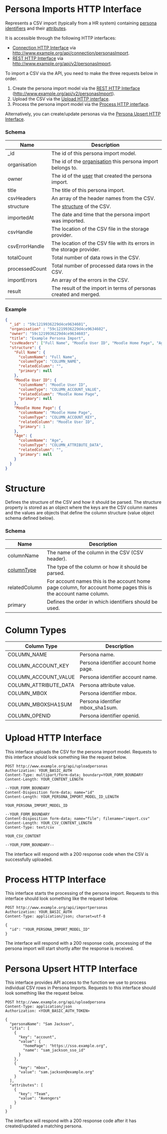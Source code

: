 ---
---

# Persona Imports HTTP Interface

Represents a CSV import (typically from a HR system) containing [persona](../http-personas) [identifiers](../http-persona-identifiers) and their [attributes](../http-persona-attributes).

It is accessible through the following HTTP interfaces:

- [Connection HTTP Interface](../http-connection) via http://www.example.org/api/connection/personasImport.
- [REST HTTP Interface](../http-rest) via http://www.example.org/api/v2/personasImport.

To import a CSV via the API, you need to make the three requests below in order.

1. Create the persona import model via the [REST HTTP Interface](../http-rest) (http://www.example.org/api/v2/personasImport).
2. Upload the CSV via the [Upload HTTP interface](#upload-http-interface).
3. Process the persona import model via the [Process HTTP interface](#process-http-interface).

Alternatively, you can create/update personas via the [Persona Upsert HTTP Interface](#persona-upsert-http-interface).

### Schema

Name | Description
--- | ---
_id | The id of this persona import model.
organisation | The id of the [organisation](../http-organisations) this persona import belongs to.
owner | The id of the [user](../http-users) that created the persona import.
title | The title of this persona import.
csvHeaders | An array of the header names from the CSV.
structure | The [structure](#structure) of the CSV.
importedAt | The date and time that the persona import was imported.
csvHandle | The location of the CSV file in the storage provider.
csvErrorHandle | The location of the CSV file with its errors in the storage provider.
totalCount | Total number of data rows in the CSV.
processedCount | Total number of processed data rows in the CSV.
importErrors | An array of the errors in the CSV.
result | The result of the import in terms of personas created and merged.

### Example

```json
{
  "_id" : "59c1219936229d4ce9634601",
  "organisation" : "59c1219936229d4ce9634602",
  "owner": "59c1219936229d4ce9634603",
  "title": "Example Persona Import",
  "csvHeaders": ["Full Name", "Moodle User ID", "Moodle Home Page", "Age"],
  "structure": {
    "Full Name": {
      "columnName": "Full Name",
      "columnType": "COLUMN_NAME",
      "relatedColumn": "",
      "primary": null
    },
    "Moodle User ID": {
      "columnName": "Moodle User ID",
      "columnType": "COLUMN_ACCOUNT_VALUE",
      "relatedColumn": "Moodle Home Page",
      "primary": null
    },
    "Moodle Home Page": {
      "columnName": "Moodle Home Page",
      "columnType": "COLUMN_ACCOUNT_KEY",
      "relatedColumn": "Moodle User ID",
      "primary": 1
    },
    "Age": {
      "columnName": "Age",
      "columnType": "COLUMN_ATTRIBUTE_DATA",
      "relatedColumn": "",
      "primary": null
    }
  }
}
```

# Structure

Defines the structure of the CSV and how it should be parsed. The structure property is stored as an object where the keys are the CSV column names and the values are objects that define the column structure (value object schema defined below).

### Schema

Name | Description
--- | ---
columnName | The name of the column in the CSV (CSV header).
[columnType](#column-types) | The type of the column or how it should be parsed.
relatedColumn | For account names this is the account home page column, for account home pages this is the account name column.
primary | Defines the order in which identifiers should be used.

# Column Types

Column Type | Description
--- | ---
COLUMN_NAME | Persona name.
COLUMN_ACCOUNT_KEY | Persona identifier account home page.
COLUMN_ACCOUNT_VALUE | Persona identifier account name.
COLUMN_ATTRIBUTE_DATA | Persona attribute value.
COLUMN_MBOX | Persona identifier mbox.
COLUMN_MBOXSHA1SUM | Persona identifier mbox_sha1sum.
COLUMN_OPENID | Persona identifier openid.

# Upload HTTP Interface
This interface uploads the CSV for the persona import model. Requests to this interface should look something like the request below.

```http
POST http://www.example.org/api/uploadpersonas
Authorization: YOUR_BASIC_AUTH
Content-Type: multipart/form-data; boundary=YOUR_FORM_BOUNDARY
Content-Length: YOUR_CONTENT_LENGTH

--YOUR_FORM_BOUNDARY
Content-Disposition form-data; name="id"
Content-Length: YOUR_PERSONA_IMPORT_MODEL_ID_LENGTH

YOUR_PERSONA_IMPORT_MODEL_ID

--YOUR_FORM_BOUNDARY
Content-Disposition form-data; name="file"; filename="import.csv"
Content-Length: YOUR_CSV_CONTENT_LENGTH
Content-Type: text/csv

YOUR_CSV_CONTENT

--YOUR_FORM_BOUNDARY--
```

The interface will respond with a 200 response code when the CSV is successfully uploaded.

# Process HTTP Interface
This interface starts the processing of the persona import. Requests to this interface should look something like the request below.

```http
POST http://www.example.org/api/importpersonas
Authorization: YOUR_BASIC_AUTH
Content-Type: application/json; charset=utf-8

{
  "id": "YOUR_PERSONA_IMPORT_MODEL_ID"
}
```

The interface will respond with a 200 response code, processing of the persona import will start shortly after the response is received.

# Persona Upsert HTTP Interface
This interface provides API access to the function we use to process individual CSV rows in Persona Imports. Requests to this interface should look something like the request below.

```http
POST http://www.example.org/api/uploadpersona
Content-Type: application/json
Authorization: <YOUR_BASIC_AUTH_TOKEN>

{
  "personaName": "Sam Jackson",
  "ifis": [
    {
      "key": "account",
      "value": {
        "homePage": "https://sso.example.org",
        "name": "sam_jackson_sso_id"
      }
    },
    {
      "key": "mbox",
      "value": "sam.jackson@example.org"
    }
  ],
  "attributes": [
    {
      "key": "Team",
      "value": "Avengers"
    }
  ]
}
```

The interface will respond with a 200 response code after it has created/updated a matching persona.

